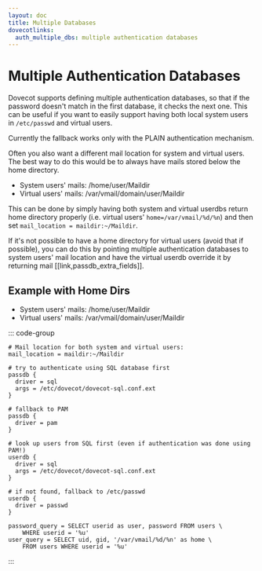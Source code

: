 ```yaml
---
layout: doc
title: Multiple Databases
dovecotlinks:
  auth_multiple_dbs: multiple authentication databases
---
```


# Multiple Authentication Databases

Dovecot supports defining multiple authentication databases, so that if the
password doesn't match in the first database, it checks the next one. This can
be useful if you want to easily support having both local system users in
`/etc/passwd` and virtual users.

Currently the fallback works only with the PLAIN authentication mechanism.

Often you also want a different mail location for system and virtual users. The
best way to do this would be to always have mails stored below the home
directory.

* System users' mails: /home/user/Maildir
* Virtual users' mails: /var/vmail/domain/user/Maildir

This can be done by simply having both system and virtual userdbs return home
directory properly (i.e. virtual users' `home=/var/vmail/%d/%n`) and then set
`mail_location = maildir:~/Maildir`.

If it's not possible to have a home directory for virtual users (avoid that if
possible), you can do this by pointing multiple authentication databases
to system users' mail location and have the virtual userdb override it by
returning mail [[link,passdb_extra_fields]].

## Example with Home Dirs

* System users' mails: /home/user/Maildir
* Virtual users' mails: /var/vmail/domain/user/Maildir

::: code-group
```[dovecot.conf]
# Mail location for both system and virtual users:
mail_location = maildir:~/Maildir

# try to authenticate using SQL database first
passdb {
  driver = sql
  args = /etc/dovecot/dovecot-sql.conf.ext
}

# fallback to PAM
passdb {
  driver = pam
}

# look up users from SQL first (even if authentication was done using PAM!)
userdb {
  driver = sql
  args = /etc/dovecot/dovecot-sql.conf.ext
}

# if not found, fallback to /etc/passwd
userdb {
  driver = passwd
}
```

```[dovecot-sql.conf.ext]
password_query = SELECT userid as user, password FROM users \
    WHERE userid = '%u'
user_query = SELECT uid, gid, '/var/vmail/%d/%n' as home \
    FROM users WHERE userid = '%u'
```
:::
